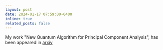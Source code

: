 ```yaml
---
layout: post
date: 2024-01-17 07:59:00-0400
inline: true
related_posts: false
---
```


My work "New Quantum Algorithm for Principal Component Analysis", has been appeared in [arxiv](https://arxiv.org/pdf/2501.07891)
    